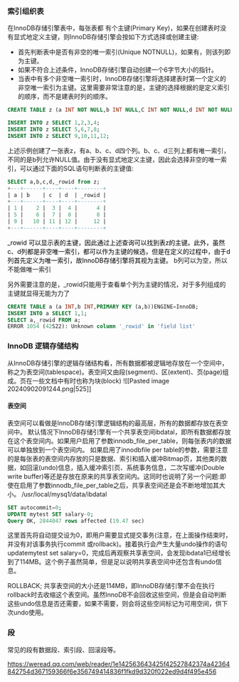 ### 索引组织表
在InnoDB存储引擎表中，每张表都 有个主键(Primary Key)，如果在创建表时没有显式地定义主键，则InnoDB存储引擎会按如下方式选择或创建主键:
- 首先判断表中是否有非空的唯一索引(Unique NOTNULL)，如果有，则该列即为主键。
- 如果不符合上述条件，InnoDB存储引擎自动创建一个6字节大小的指针。
-  当表中有多个非空唯一索引时，InnoDB存储引擎将选择建表时第一个定义的非空唯一索引为主键。这里需要非常注意的是，主键的选择根据的是定义索引的顺序，而不是建表时列的顺序。
```sql
CREATE TABLE z (a INT NOT NULL,b INT NULL,C INT NOT NULL,d INT NOT NULL,UNIQUE KEY(b),UNIQUE KEY (d),UNIQUE KEY(C));

INSERT INTO z SELECT 1,2,3,4;
INSERT INTO z SELECT 5,6,7,8;
INSERT INTO z SELECT 9,10,11,12;
```
上述示例创建了一张表z，有a、b、c、d四个列。b、c、d三列上都有唯一索引，不同的是b列允许NULL值。由于没有显式地定义主键，因此会选择非空的唯一索引，可以通过下面的SQL语句判断表的主键值:

```sql
SELECT a,b,c,d,_rowid from z;
+---+------+----+----+--------+
| a | b    | c  | d  | _rowid |
+---+------+----+----+--------+
| 1 |    2 |  3 |  4 |      4 |
| 5 |    6 |  7 |  8 |      8 |
| 9 |   10 | 11 | 12 |     12 |
+---+------+----+----+--------+
```
<font color="#000000">_rowid 可以显示表的主键，因此通过上述查询可以找到表z的主键。此外，虽然c、d列都是非空唯一索引，都可以作为主键的候选，但是在定义的过程中，由于d列首先定义为唯一索引，故InnoDB存储引擎将其视为主键。</font>
b列可以为空，所以不能做唯一索引

另外需要注意的是，_rowid只能用于查看单个列为主键的情况，对于多列组成的主键就显得无能为力了
```sql
CREATE TABLE a (a INT,b INT,PRIMARY KEY (a,b))ENGINE=InnoDB;
INSERT INTO a SELECT 1,1;
SELECT a,_rowid FROM a;
ERROR 1054 (42S22): Unknown column '_rowid' in 'field list'
```

### InnoDB 逻辑存储结构
从InnoDB存储引擎的逻辑存储结构看，所有数据都被逻辑地存放在一个空间中，称之为表空间(tablespace)。表空间又由段(segment)、区(extent)、页(page)组成。页在一些文档中有时也称为块(block)
![[Pasted image 20240902091244.png|525]]

#### 表空间
表空间可以看做是InnoDB存储引擎逻辑结构的最高层，所有的数据都存放在表空间中。
默认情况下InnoDB存储引擎有一个共享表空间ibdatal，即所有数据都存放在这个表空间内。如果用户启用了参数innodb_file_per_table，则每张表内的数据可以单独放到一个表空间内。 如果启用了innodbfile per table的参数，需要注意的是每张表的表空间内存放的只是数据、索引和插入缓冲Bitmap页，其他类的数据，如回滚(undo)信息，插入缓冲索引页、系统事务信息，二次写缓冲(Double write buffer)等还是存放在原来的共享表空间内。这同时也说明了另一个问题:即使在启用了参数innodb_file_per_table之后，共享表空间还是会不断地增加其大小。
/usr/local/mysq1/data/ibdatal
```sql
SET autocommit=0;
UPDATE mytest SET salary-0;
Query OK, 2844047 rows affected (19.47 sec)
```

这里首先将自动提交设为0，即用户需要显式提交事务(注意，在上面操作结束时，并没有对该事务执行commit 或rollback)。接着执行会产生大量undo操作的语句updatemytest set salary=0，完成后再观察共享表空间，会发现ibdata1已经增长到了114MB。这个例子虽然简单，但是足以说明共享表空间中还包含有undo信息。

ROLLBACK;
共享表空间的大小还是114MB，即InnoDB存储引擎不会在执行rollback时去收缩这个表空间。虽然InnoDB不会回收这些空间，但是会自动判断这些undo信息是否还需要，如果不需要，则会将这些空间标记为可用空间，供下次undo使用。

### 段
常见的段有数据段、索引段、回滚段等。


https://weread.qq.com/web/reader/1e142563643425f42527842374a42364842754d367159366f6e356749414836f1fkd9d320f022ed9d4f495e456
